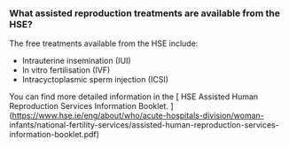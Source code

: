 ###  What assisted reproduction treatments are available from the HSE?

The free treatments available from the HSE include:

  * Intrauterine insemination (IUI) 
  * In vitro fertilisation (IVF) 
  * Intracyctoplasmic sperm injection (ICSI) 

You can find more detailed information in the [ HSE Assisted Human
Reproduction Services Information Booklet.
](https://www.hse.ie/eng/about/who/acute-hospitals-division/woman-
infants/national-fertility-services/assisted-human-reproduction-services-
information-booklet.pdf)

